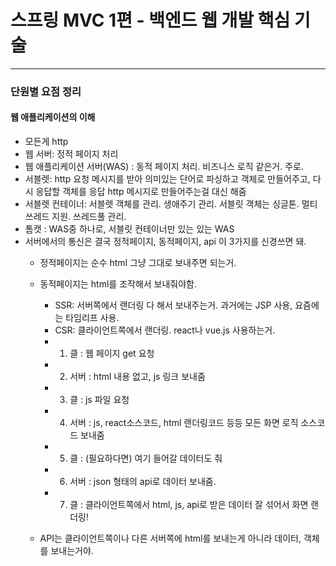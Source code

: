 # 스프링 MVC 1편 - 백엔드 웹 개발 핵심 기술
-------------
### 단원별 요점 정리

#### 웹 애플리케이션의 이해
- 모든게 http
- 웹 서버: 정적 페이지 처리
- 웹 애플리케이션 서버(WAS) : 동적 페이지 처리. 비즈니스 로직 같은거. 주로.
- 서블렛: http 요청 메시지를 받아 의미있는 단어로 파싱하고 객체로 만들어주고, 다시 응답할 객체를 응답 http 메시지로 만들어주는걸 대신 해줌
- 서블렛 컨테이너: 서블렛 객체를 관리. 생애주기 관리. 서블릿 객체는 싱글톤. 멀티쓰레드 지원. 쓰레드풀 관리.
- 톰캣 : WAS중 하나로, 서블릿 컨테이너만 있는 있는 WAS
- 서버에서의 통신은 결국 정적페이지, 동적페이지, api 이 3가지를 신경쓰면 돼.
  - 정적페이지는 순수 html 그냥 그대로 보내주면 되는거.
  - 동적페이지는 html를 조작해서 보내줘야함. 
     - SSR: 서버쪽에서 랜더링 다 해서 보내주는거. 과거에는 JSP 사용, 요즘에는 타임리프 사용.
     - CSR: 클라이언트쪽에서 랜더링. react나 vue.js 사용하는거.
      - 1. 클 : 웹 페이지 get 요청
      - 2. 서버 : html 내용 없고, js 링크 보내줌
      - 3. 클 : js 파일 요청
      - 4. 서버 : js, react소스코드, html 랜더링코드 등등 모든 화면 로직 소스코드 보내줌
      - 5. 클 : (필요하다면) 여기 들어갈 데이터도 줘
      - 6. 서버 : json 형태의 api로 데이터 보내줌.
      - 7. 클 : 클라이언트쪽에서 html, js, api로 받은 데이터 잘 섞어서 화면 랜더링!
     
  - API는 클라이언트쪽이나 다른 서버쪽에 html를 보내는게 아니라 데이터, 객체를 보내는거야.
